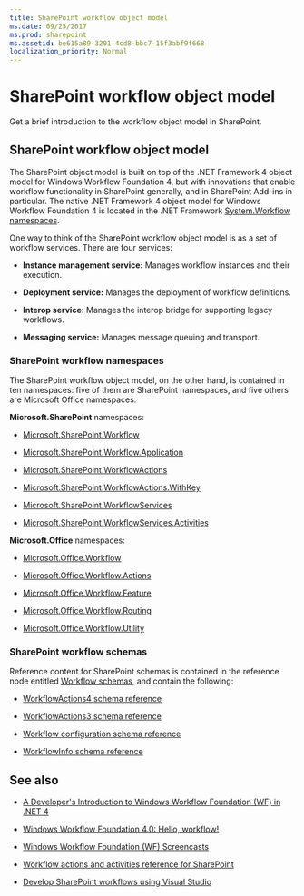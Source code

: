 ```yaml
---
title: SharePoint workflow object model
ms.date: 09/25/2017
ms.prod: sharepoint
ms.assetid: be615a89-3201-4cd8-bbc7-15f3abf9f668
localization_priority: Normal
---
```



# SharePoint workflow object model
Get a brief introduction to the workflow object model in SharePoint.
## SharePoint workflow object model
<a name="bk_SPwfom"> </a>

The SharePoint object model is built on top of the .NET Framework 4 object model for Windows Workflow Foundation 4, but with innovations that enable workflow functionality in SharePoint generally, and in SharePoint Add-ins in particular. The native .NET Framework 4 object model for Windows Workflow Foundation 4 is located in the .NET Framework  [System.Workflow namespaces](https://msdn.microsoft.com/library/gg145026.aspx).
  
    
    
One way to think of the SharePoint workflow object model is as a set of workflow services. There are four services: 
  
    
    

- **Instance management service:** Manages workflow instances and their execution.
    
  
- **Deployment service:** Manages the deployment of workflow definitions.
    
  
- **Interop service:** Manages the interop bridge for supporting legacy workflows.
    
  
- **Messaging service:** Manages message queuing and transport.
    
  

### SharePoint workflow namespaces

The SharePoint workflow object model, on the other hand, is contained in ten namespaces: five of them are SharePoint namespaces, and five others are Microsoft Office namespaces.
  
    
    
 **Microsoft.SharePoint** namespaces:
  
    
    

-  [Microsoft.SharePoint.Workflow](https://msdn.microsoft.com/library/Microsoft.SharePoint.Workflow.aspx)
    
  
-  [Microsoft.SharePoint.Workflow.Application](https://msdn.microsoft.com/library/Microsoft.SharePoint.Workflow.Application.aspx)
    
  
-  [Microsoft.SharePoint.WorkflowActions](https://msdn.microsoft.com/library/Microsoft.SharePoint.WorkflowActions.aspx)
    
  
-  [Microsoft.SharePoint.WorkflowActions.WithKey](https://msdn.microsoft.com/library/Microsoft.SharePoint.WorkflowActions.WithKey.aspx)
    
  
-  [Microsoft.SharePoint.WorkflowServices](https://msdn.microsoft.com/library/Microsoft.SharePoint.WorkflowServices.aspx)
    
  
-  [Microsoft.SharePoint.WorkflowServices.Activities](https://msdn.microsoft.com/library/Microsoft.SharePoint.WorkflowServices.Activities.aspx)
    
  
 **Microsoft.Office** namespaces:
  
    
    

-  [Microsoft.Office.Workflow](https://msdn.microsoft.com/library/Microsoft.Office.Workflow.aspx)
    
  
-  [Microsoft.Office.Workflow.Actions](https://msdn.microsoft.com/library/Microsoft.Office.Workflow.Actions.aspx)
    
  
-  [Microsoft.Office.Workflow.Feature](https://msdn.microsoft.com/library/Microsoft.Office.Workflow.Feature.aspx)
    
  
-  [Microsoft.Office.Workflow.Routing](https://msdn.microsoft.com/library/Microsoft.Office.Workflow.Routing.aspx)
    
  
-  [Microsoft.Office.Workflow.Utility](https://msdn.microsoft.com/library/Microsoft.Office.Workflow.Utility.aspx)
    
  

### SharePoint workflow schemas

Reference content for SharePoint schemas is contained in the reference node entitled  [Workflow schemas](https://msdn.microsoft.com/library/b36ded16-3ffd-4931-811e-c402c1e35b07%28Office.15%29.aspx), and contain the following:
  
    
    

-  [WorkflowActions4 schema reference](https://msdn.microsoft.com/library/1c0112de-0139-e64d-d3d6-658541695391%28Office.15%29.aspx)
    
  
-  [WorkflowActions3 schema reference](https://msdn.microsoft.com/library/7a03ead8-30e0-4601-9c6f-edfb04ce57f9%28Office.15%29.aspx)
    
  
-  [Workflow configuration schema reference](https://msdn.microsoft.com/library/63824239-6eb2-4cf1-ba84-44eace4d3781%28Office.15%29.aspx)
    
  
-  [WorkflowInfo schema reference](https://msdn.microsoft.com/library/f3bdcc70-15a0-44b2-9b01-330f13430354%28Office.15%29.aspx)
    
  

## See also
<a name="bk_additionalresources"> </a>


-  [A Developer's Introduction to Windows Workflow Foundation (WF) in .NET 4](https://msdn.microsoft.com/library/ee342461.aspx)
    
  
-  [Windows Workflow Foundation 4.0: Hello, workflow!](http://weblogs.asp.net/gunnarpeipman/archive/2009/07/08/windows-workflow-foundation-4-0-hello-workflow.aspx)
    
  
-  [Windows Workflow Foundation (WF) Screencasts](https://msdn.microsoft.com/netframework/dd733248)
    
  
-  [Workflow actions and activities reference for SharePoint](workflow-actions-and-activities-reference-for-sharepoint.md)
    
  
-  [Develop SharePoint workflows using Visual Studio](develop-sharepoint-workflows-using-visual-studio.md)
    
  

  
    
    

